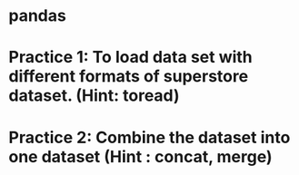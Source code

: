 # pandas
# Practice 1: To load data set with different formats of superstore dataset. (Hint: toread)

# Practice 2: Combine the dataset into one dataset (Hint : concat, merge)
